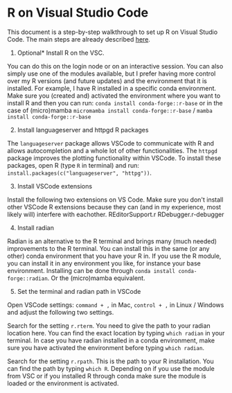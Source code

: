 # R on Visual Studio Code

This document is a step-by-step walkthrough to set up R on Visual Studio Code. The main steps are already described [here](https://github.com/REditorSupport/vscode-R).

1. Optional* Install R on the VSC.

You can do this on the login node or on an interactive session. You can also simply use one of the modules available, but I prefer having more control over my R versions (and future updates) and the environment that it is installed.
For example, I have R installed in a specific conda environment.
Make sure you (created and) activated the environment where you want to install R and then you can run:
`conda install conda-forge::r-base` or in the case of (micro)mamba `micromamba install conda-forge::r-base` / `mamba install conda-forge::r-base`

2. Install languageserver and httpgd R packages

The `languageserver` package allows VSCode to communicate with R and allows autocompletion and a whole lot of other functionalities. The `httpgd` package improves the plotting functionality within VSCode.
To install these packages, open R (type `R` in terminal) and run: `install.packages(c("languageserver", "httpg"))`.

3. Install VSCode extensions

Install the following two extensions on VS Code. Make sure you don't install other VSCode R extensions because they can (and in my experience, most likely will) interfere with eachother.
REditorSupport.r
RDebugger.r-debugger

4. Install radian

Radian is an alternative to the R terminal and brings many (much needed) improvements to the R terminal. You can install this in the same (or any other) conda environment that you have your R in. If you use the R module, you can install it in any environment you like, for instance your base environment. Installing can be done through `conda install conda-forge::radian`.
Or the (micro)mamba equivalent.

5. Set the terminal and radian path in VSCode

Open VSCode settings: `command + ,` in Mac, `control + ,` in Linux / Windows and adjust the following two settings.

Search for the setting `r.rterm`. You need to give the path to your radian location here. You can find the exact location by typing `which radian` in your terminal. In case you have radian installed in a conda environment, make sure you have activated the environment before typing `which radian`.

Search for the setting `r.rpath`. This is the path to your R installation. You can find the path by typing `which R`. Depending on if you use the module from VSC or if you installed R through conda make sure the module is loaded or the environment is activated.
